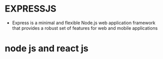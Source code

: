 # EXPRESSJS 
- Express is a minimal and flexible Node.js web application framework that provides a robust set of features for web and mobile applications

# node js and react js 
